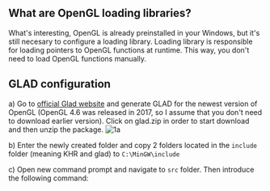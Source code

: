 
## What are OpenGL loading libraries? 

What's interesting, OpenGL is already preinstalled in your Windows, but it's still necesary to configure a loading library. Loading library is responsible for loading pointers to OpenGL functions at runtime. This way, you don't need to load OpenGL functions manually.

## GLAD configuration 

a) Go to [official Glad website](https://glad.dav1d.de/) and generate GLAD for the newest version of OpenGL (OpenGL 4.6 was released in 2017, so I assume that you don't need to download earlier version). Click on glad.zip in order to start download and then unzip the package. 
![1a](https://github.com/knitterJ/the-easiest-way-to-start-using-OpenGL-MinGW-glfw-or-freeglut-glad-or-glew-no-cmake/blob/main/Windows/3.GLAD-or-GLEW-alternatively/a.png)

b) Enter the newly created folder and copy 2 folders located in the `include` folder (meaning KHR and glad) to `C:\MinGW\include`

c) Open new command prompt and navigate to `src` folder. Then introduce the following command: 




















